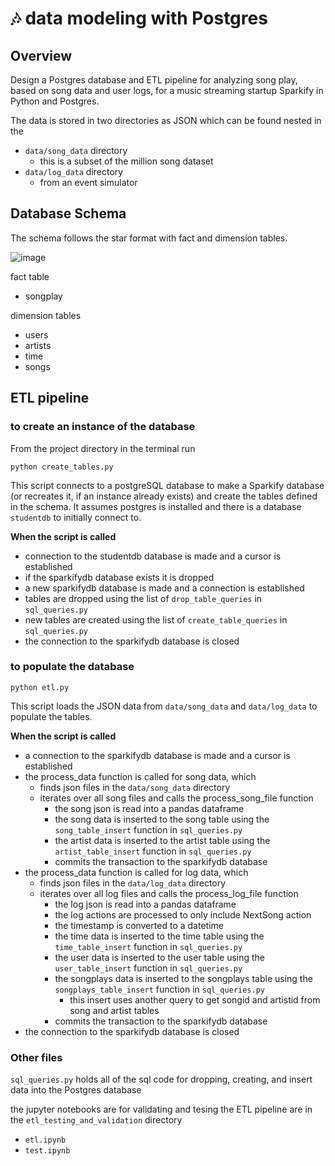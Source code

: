 #  🎶 data modeling with Postgres


## Overview
Design a Postgres database and ETL pipeline for analyzing song play, based on song data and user logs, for a music streaming startup Sparkify in Python and Postgres.

The data is stored in two directories as JSON which can be found nested in the
- `data/song_data` directory
  - this is a subset of the million song dataset
- `data/log_data` directory
  - from an event simulator

## Database Schema

The schema follows the star format with fact and dimension tables.

![image](https://user-images.githubusercontent.com/39356742/85817403-7dcca480-b733-11ea-9140-d8431b729e47.png)

fact table
- songplay

dimension tables
- users
- artists
- time
- songs

## ETL pipeline

### to create an instance of the database

From the project directory in the terminal run
```shell
python create_tables.py
```

This script connects to a postgreSQL database to make a Sparkify database (or recreates it, if an instance already exists) and create the tables defined in the schema. It assumes postgres is installed and there is a database `studentdb` to initially connect to.

**When the script is called**
-  connection to the studentdb database is made and a cursor is established
- if the sparkifydb database exists it is dropped
- a new sparkifydb database is made and a connection is established
- tables are dropped using the list of `drop_table_queries` in `sql_queries.py`
- new tables are created using the list of `create_table_queries` in `sql_queries.py`
- the connection to the sparkifydb database is closed


### to populate the database
```shell
python etl.py
```
This script loads the JSON data from `data/song_data` and `data/log_data` to populate the tables.

**When the script is called**
- a connection to the sparkifydb database is made and a cursor is established
- the process_data function is called for song data, which
    - finds json files in the `data/song_data` directory
    - iterates over all song files and calls the process_song_file function
        - the song json is read into a pandas dataframe
        - the song data is inserted to the song table using the `song_table_insert` function in `sql_queries.py`
        - the artist data is inserted to the artist table using the `artist_table_insert` function in `sql_queries.py`
        - commits the transaction to the sparkifydb database
- the process_data function is called for log data, which
    - finds json files in the `data/log_data` directory
    - iterates over all log files and calls the process_log_file function
        - the log json is read into a pandas dataframe
        - the log actions are processed to only include NextSong action
        - the timestamp is converted to a datetime
        - the time data is inserted to the time table using the `time_table_insert` function in `sql_queries.py`
        - the user data is inserted to the user table using the `user_table_insert` function in `sql_queries.py`
        - the songplays data is inserted to the songplays table using the `songplays_table_insert` function in `sql_queries.py`
            - this insert uses another query to get songid and artistid from song and artist tables
        - commits the transaction to the sparkifydb database
- the connection to the sparkifydb database is closed


### Other files
`sql_queries.py` holds all of the sql code for dropping, creating, and insert data into the Postgres database

the jupyter notebooks are for validating and tesing the ETL pipeline are in the `etl_testing_and_validation` directory
- `etl.ipynb`
- `test.ipynb`
